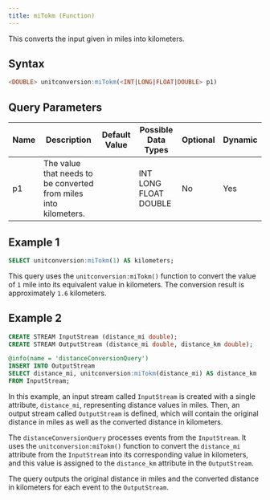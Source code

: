 ```yaml
---
title: miTokm (Function)
---
```


This converts the input given in miles into kilometers.

## Syntax

```sql
<DOUBLE> unitconversion:miTokm(<INT|LONG|FLOAT|DOUBLE> p1)
```

## Query Parameters

| Name | Description | Default Value | Possible Data Types   | Optional | Dynamic |
|------|-------------|---------------|-----------------------|----------|---------|
| p1   | The value that needs to be converted from miles into kilometers. |               | INT LONG FLOAT DOUBLE | No       | Yes     |

## Example 1

```sql
SELECT unitconversion:miTokm(1) AS kilometers;
```

This query uses the `unitconversion:miTokm()` function to convert the value of `1` mile into its equivalent value in kilometers. The conversion result is approximately `1.6` kilometers.

## Example 2

```sql
CREATE STREAM InputStream (distance_mi double);
CREATE STREAM OutputStream (distance_mi double, distance_km double);

@info(name = 'distanceConversionQuery')
INSERT INTO OutputStream
SELECT distance_mi, unitconversion:miTokm(distance_mi) AS distance_km
FROM InputStream;
```

In this example, an input stream called `InputStream` is created with a single attribute, `distance_mi`, representing distance values in miles. Then, an output stream called `OutputStream` is defined, which will contain the original distance in miles as well as the converted distance in kilometers.

The `distanceConversionQuery` processes events from the `InputStream`. It uses the `unitconversion:miTokm()` function to convert the `distance_mi` attribute from the `InputStream` into its corresponding value in kilometers, and this value is assigned to the `distance_km` attribute in the `OutputStream`.

The query outputs the original distance in miles and the converted distance in kilometers for each event to the `OutputStream`.
